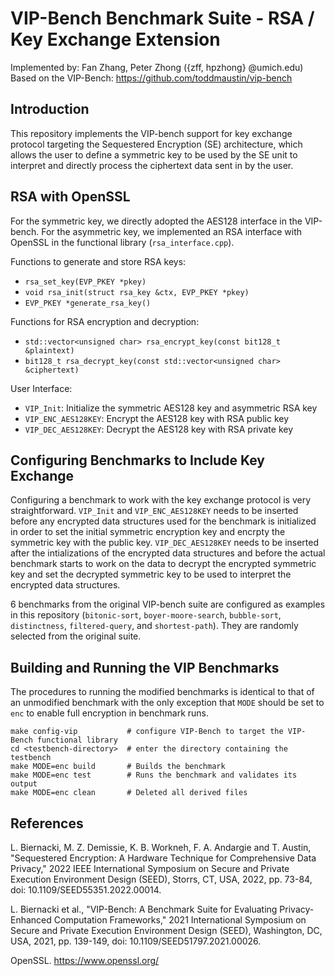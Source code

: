 # VIP-Bench Benchmark Suite - RSA / Key Exchange Extension
Implemented by: Fan Zhang, Peter Zhong ({zff, hpzhong} @umich.edu)
Based on the VIP-Bench: https://github.com/toddmaustin/vip-bench

## Introduction
This repository implements the VIP-bench support for key exchange protocol targeting the Sequestered Encryption (SE) architecture, which allows the user to define a symmetric key to be used by the SE unit to interpret and directly process the ciphertext data sent in by the user. 

## RSA with OpenSSL
For the symmetric key, we directly adopted the AES128 interface in the VIP-bench. For the asymmetric key, we implemented an RSA interface with OpenSSL in the functional library (``rsa_interface.cpp``). 

Functions to generate and store RSA keys:
* ``rsa_set_key(EVP_PKEY *pkey)``
* ``void rsa_init(struct rsa_key &ctx, EVP_PKEY *pkey)``
* ``EVP_PKEY *generate_rsa_key()``

Functions for RSA encryption and decryption:
* ``std::vector<unsigned char> rsa_encrypt_key(const bit128_t &plaintext)``
* ``bit128_t rsa_decrypt_key(const std::vector<unsigned char> &ciphertext)``


User Interface:
* ``VIP_Init``: Initialize the symmetric AES128 key and asymmetric RSA key
* ``VIP_ENC_AES128KEY``: Encrypt the AES128 key with RSA public key
* ``VIP_DEC_AES128KEY``: Decrypt the AES128 key with RSA private key


## Configuring Benchmarks to Include Key Exchange
Configuring a benchmark to work with the key exchange protocol is very straightforward. ``VIP_Init`` and `VIP_ENC_AES128KEY` needs to be inserted before any encrypted data structures used for the benchmark is initialized in order to set the initial symmetric encryption key and encrpty the symmetric key with the public key. ``VIP_DEC_AES128KEY`` needs to be inserted after the intializations of the encrypted data structures and before the actual benchmark starts to work on the data to decrypt the encrypted symmetric key and set the decrypted symmetric key to be used to interpret the encrypted data structures.

6 benchmarks from the original VIP-bench suite are configured as examples in this repository (``bitonic-sort``, ``boyer-moore-search``, ``bubble-sort``, ``distinctness``, ``filtered-query``, and ``shortest-path``). They are randomly selected from the original suite.

## Building and Running the VIP Benchmarks
The procedures to running the modified benchmarks is identical to that of an unmodified benchmark with the only exception that ``MODE`` should be set to ``enc`` to enable full encryption in benchmark runs.

```
make config-vip           # configure VIP-Bench to target the VIP-Bench functional library
cd <testbench-directory>  # enter the directory containing the testbench
make MODE=enc build       # Builds the benchmark
make MODE=enc test        # Runs the benchmark and validates its output
make MODE=enc clean       # Deleted all derived files
```

## References

L. Biernacki, M. Z. Demissie, K. B. Workneh, F. A. Andargie and T. Austin, "Sequestered Encryption: A Hardware Technique for Comprehensive Data Privacy," 2022 IEEE International Symposium on Secure and Private Execution Environment Design (SEED), Storrs, CT, USA, 2022, pp. 73-84, doi: 10.1109/SEED55351.2022.00014.

L. Biernacki et al., "VIP-Bench: A Benchmark Suite for Evaluating Privacy-Enhanced Computation Frameworks," 2021 International Symposium on Secure and Private Execution Environment Design (SEED), Washington, DC, USA, 2021, pp. 139-149, doi: 10.1109/SEED51797.2021.00026.

OpenSSL. https://www.openssl.org/
